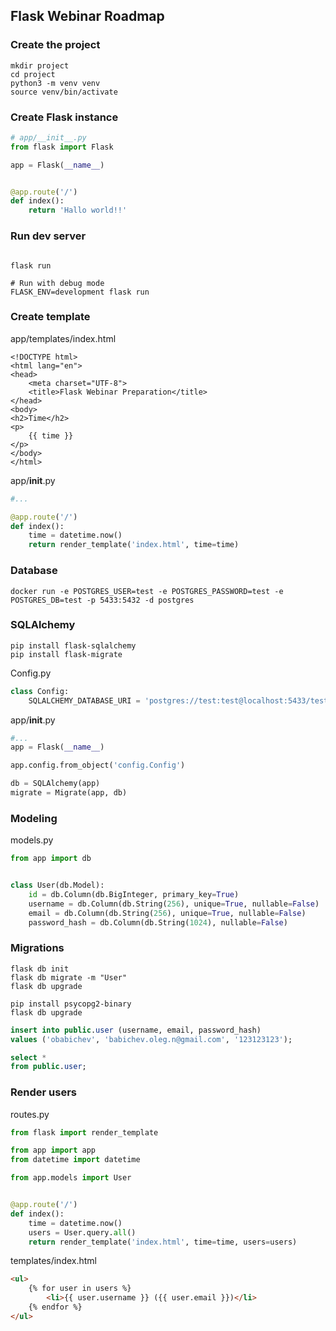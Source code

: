 ## Flask Webinar Roadmap

### Create the project

```shell script
mkdir project
cd project
python3 -m venv venv
source venv/bin/activate
```

### Create Flask instance

```python
# app/__init__.py
from flask import Flask

app = Flask(__name__)


@app.route('/')
def index():
    return 'Hallo world!!'
```

### Run dev server

```shell script

flask run

# Run with debug mode
FLASK_ENV=development flask run
```

### Create template

app/templates/index.html
```jinja2
<!DOCTYPE html>
<html lang="en">
<head>
    <meta charset="UTF-8">
    <title>Flask Webinar Preparation</title>
</head>
<body>
<h2>Time</h2>
<p>
    {{ time }}
</p>
</body>
</html>
```

app/__init__.py
```python
#...

@app.route('/')
def index():
    time = datetime.now()
    return render_template('index.html', time=time)
```

### Database

```shell script
docker run -e POSTGRES_USER=test -e POSTGRES_PASSWORD=test -e POSTGRES_DB=test -p 5433:5432 -d postgres
```

### SQLAlchemy

```shell script
pip install flask-sqlalchemy
pip install flask-migrate
```

Config.py
```python
class Config:
    SQLALCHEMY_DATABASE_URI = 'postgres://test:test@localhost:5433/test'
```

app/__init__.py
```python
#...
app = Flask(__name__)

app.config.from_object('config.Config')

db = SQLAlchemy(app)
migrate = Migrate(app, db)
```

### Modeling

models.py
```python
from app import db


class User(db.Model):
    id = db.Column(db.BigInteger, primary_key=True)
    username = db.Column(db.String(256), unique=True, nullable=False)
    email = db.Column(db.String(256), unique=True, nullable=False)
    password_hash = db.Column(db.String(1024), nullable=False)
```

### Migrations

```shell script
flask db init
flask db migrate -m "User"
flask db upgrade

pip install psycopg2-binary
flask db upgrade
```

```sql
insert into public.user (username, email, password_hash)
values ('obabichev', 'babichev.oleg.n@gmail.com', '123123123');

select *
from public.user;
```

### Render users

routes.py
```python
from flask import render_template

from app import app
from datetime import datetime

from app.models import User


@app.route('/')
def index():
    time = datetime.now()
    users = User.query.all()
    return render_template('index.html', time=time, users=users)
```

templates/index.html
```html
<ul>
    {% for user in users %}
        <li>{{ user.username }} ({{ user.email }})</li>
    {% endfor %}
</ul>
```